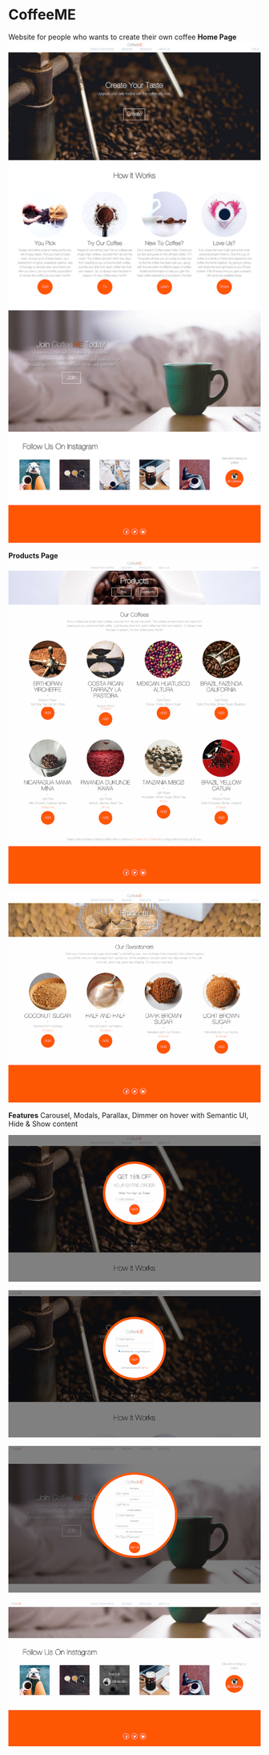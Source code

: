 # CoffeeME
Website for people who wants to create their own coffee
**Home Page**
![full page](https://raw.githubusercontent.com/nanakogawa/coffee-me/master/images/screenshots/coffeeme.png)

**Products Page**
![coffee products page](https://raw.githubusercontent.com/nanakogawa/coffee-me/master/images/screenshots/products-coffee.png)

![sweetener products page](https://raw.githubusercontent.com/nanakogawa/coffee-me/master/images/screenshots/products-sweeteners.png)

**Features**
Carousel, Modals, Parallax, Dimmer on hover with Semantic UI, Hide & Show content

![get 15 modal](https://raw.githubusercontent.com/nanakogawa/coffee-me/master/images/screenshots/get-15.png)

![login modal](https://raw.githubusercontent.com/nanakogawa/coffee-me/master/images/screenshots/login.png)

![sign up modal](https://raw.githubusercontent.com/nanakogawa/coffee-me/master/images/screenshots/sign-up.png)

![semantic](https://raw.githubusercontent.com/nanakogawa/coffee-me/master/images/screenshots/semantic.png)
